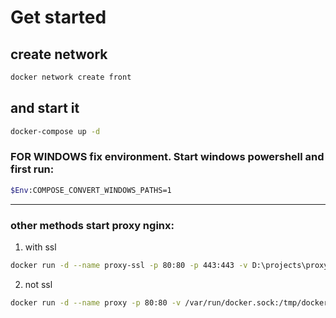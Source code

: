# Get started

## create network
```sh
docker network create front
```

## and start it
```sh
docker-compose up -d
```

### FOR WINDOWS fix environment. Start windows powershell and first run:
```sh
$Env:COMPOSE_CONVERT_WINDOWS_PATHS=1
```
------------------------------------------------------------
### other methods start proxy nginx:
1. with ssl
```sh
docker run -d --name proxy-ssl -p 80:80 -p 443:443 -v D:\projects\proxy-ssl\ssl-certs:/etc/nginx/certs -v /var/run/docker.sock:/tmp/docker.sock:ro --net front --restart always jwilder/nginx-proxy
```

2. not ssl
```sh
docker run -d --name proxy -p 80:80 -v /var/run/docker.sock:/tmp/docker.sock:ro --net front --restart always jwilder/nginx-proxy
```

